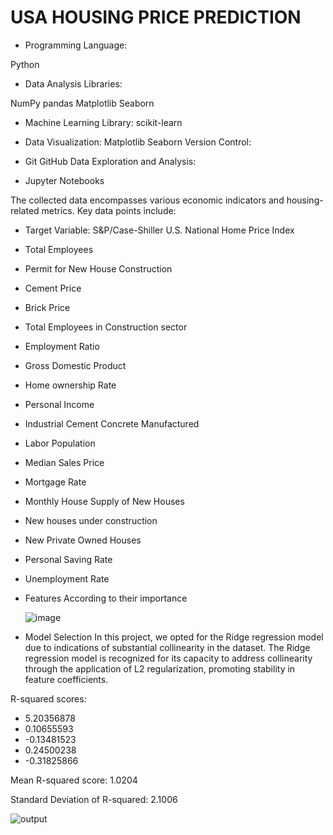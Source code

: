 # USA HOUSING PRICE PREDICTION

* Programming Language:

Python
* Data Analysis Libraries:

NumPy
pandas
Matplotlib
Seaborn

* Machine Learning Library:
scikit-learn

* Data Visualization:
Matplotlib
Seaborn
Version Control:

* Git
GitHub
Data Exploration and Analysis:

* Jupyter Notebooks

The collected data encompasses various economic indicators and housing-related metrics. Key data points include:

* Target Variable: S&P/Case-Shiller U.S. National Home Price Index
* Total Employees
* Permit for New House Construction
* Cement Price
* Brick Price
* Total Employees in Construction sector
* Employment Ratio
* Gross Domestic Product
* Home ownership Rate
* Personal Income
* Industrial Cement Concrete Manufactured
* Labor Population
* Median Sales Price
* Mortgage Rate
* Monthly House Supply of New Houses
* New houses under construction
* New Private Owned Houses
* Personal Saving Rate
* Unemployment Rate

* Features According to their importance

  
  ![image](https://github.com/AyushPandey-123/USA_HOUSE_PRICE_PREDICTION/assets/62803094/521d14db-3716-4f69-98d1-9f00d6398a63)

* Model Selection
In this project, we opted for the Ridge regression model due to indications of substantial collinearity in the dataset. The Ridge regression model is recognized for its capacity to
address collinearity through the application of L2 regularization, promoting stability in feature coefficients.

R-squared scores:
- 5.20356878
- 0.10655593
- -0.13481523
- 0.24500238
- -0.31825866

Mean R-squared score: 1.0204

Standard Deviation of R-squared: 2.1006



![output](https://github.com/AyushPandey-123/USA_HOUSE_PRICE_PREDICTION/assets/62803094/db13550b-5a13-48c3-af94-e35e0e7e4487)
